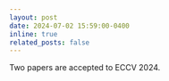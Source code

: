 ```yaml
---
layout: post
date: 2024-07-02 15:59:00-0400
inline: true
related_posts: false
---
```


Two papers are accepted to ECCV 2024.